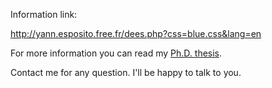 Information link:

http://yann.esposito.free.fr/dees.php?css=blue.css&lang=en

For more information you can read my [Ph.D. thesis](http://yann.esposito.free.fr/pub/these.pdf).

Contact me for any question. I'll be happy to talk to you.
